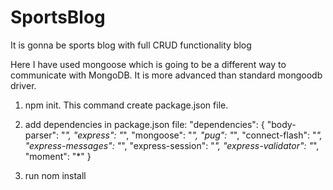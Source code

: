 # SportsBlog
It is gonna be sports blog with full CRUD functionality blog

Here I have used mongoose which is going to be a different way to communicate with MongoDB. It is more advanced than standard mongoodb      driver.

1) npm init.  This command create package.json file.
2) add dependencies in package.json file:
    "dependencies": {
    "body-parser": "*",
    "express": "*",
    "mongoose": "*",
    "pug": "*",
    "connect-flash": "*",
    "express-messages": "*",
    "express-session": "*",
    "express-validator": "*",
    "moment": "*"
  }
 
 3) run nom install
 
